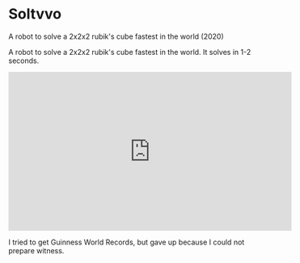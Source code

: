# Soltvvo

A robot to solve a 2x2x2 rubik's cube fastest in the world (2020)



A robot to solve a 2x2x2 rubik's cube fastest in the world. It solves in 1-2 seconds.

<div style="text-align: center">
<iframe width="560" height="315" src="https://www.youtube.com/embed/Fok7bAn-NSs" title="YouTube video player" frameborder="0" allow="accelerometer; autoplay; clipboard-write; encrypted-media; gyroscope; picture-in-picture" allowfullscreen></iframe>
</div>

I tried to get Guinness World Records, but gave up because I could not prepare witness.
